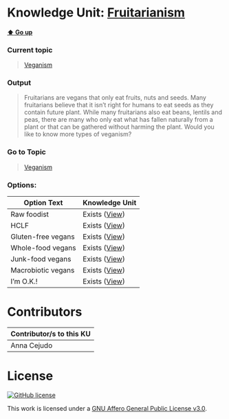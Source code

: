# Knowledge Unit: [Fruitarianism](../../knowledge_units/veganism/fruitarianism.md)

#### [:arrow_up: Go up](../../topics/veganism.md)
### Current topic
> [Veganism](../../topics/veganism.md)
### Output
> Fruitarians are vegans that only eat fruits, nuts and seeds. Many fruitarians believe that it isn’t right for humans to eat seeds as they contain future plant. While many fruitarians also eat beans, lentils and peas, there are many who only eat what has fallen naturally from a plant or that can be gathered without harming the plant. Would you like to know more types of veganism?
### Go to Topic
> [Veganism](../../topics/veganism.md)

### Options: 

| Option Text | Knowledge Unit |
| - | - |  
| Raw foodist  |  Exists ([View](../../knowledge_units/veganism/raw-foodist.md))  |  
| HCLF  |  Exists ([View](../../knowledge_units/veganism/hclf.md))  |  
| Gluten-free vegans  |  Exists ([View](../../knowledge_units/veganism/gluten-free-vegans.md))  |  
| Whole-food vegans  |  Exists ([View](../../knowledge_units/veganism/whole-food-vegans.md))  |  
| Junk-food vegans  |  Exists ([View](../../knowledge_units/veganism/junk-food-vegans.md))  |  
| Macrobiotic vegans  |  Exists ([View](../../knowledge_units/veganism/macrobiotic-vegans.md))  |  
| I’m O.K.!  |  Exists ([View](../../knowledge_units/veganism/im-ok.md))  | 

# Contributors

| Contributor/s to this KU |
| - | 
| Anna Cejudo |

# License
[![GitHub license](https://img.shields.io/github/license/inbrainz/cerebro)](https://github.com/inbrainz/cerebro/blob/master/LICENSE)

This work is licensed under a [GNU Affero General Public License v3.0](https://www.gnu.org/licenses/agpl-3.0.txt).